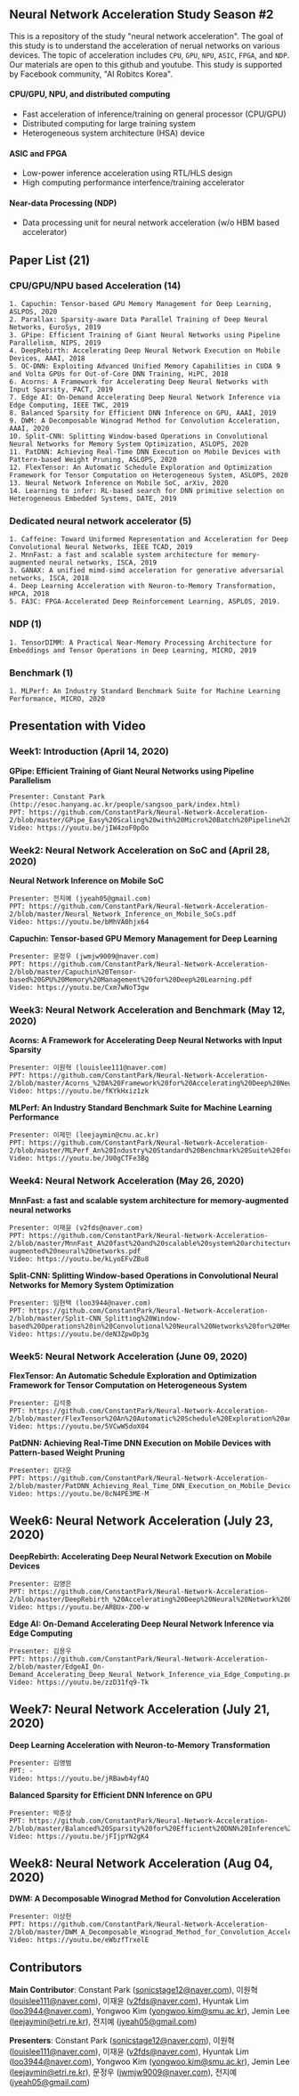 ## Neural Network Acceleration Study Season #2
This is a repository of the study "neural network acceleration". The goal of this study is to understand the acceleration of nerual networks on various devices. The topic of acceleration includes `CPU`, `GPU`, `NPU`, `ASIC`, `FPGA`, and `NDP`. Our materials are open to this github and youtube. This study is supported by Facebook community, "AI Robitcs Korea".

#### CPU/GPU, NPU, and distributed computing
- Fast acceleration of inference/training on general processor (CPU/GPU)
- Distributed computing for large training system
- Heterogeneous system architecture (HSA) device

#### ASIC and FPGA
- Low-power inference acceleration using RTL/HLS design
- High computing performance interfence/training accelerator

#### Near-data Processing (NDP)
- Data processing unit for neural network acceleration (w/o HBM based accelerator)

## Paper List (21)
### CPU/GPU/NPU based Acceleration (14)
	1. Capuchin: Tensor-based GPU Memory Management for Deep Learning, ASLPOS, 2020
	2. Parallax: Sparsity-aware Data Parallel Training of Deep Neural Networks, EuroSys, 2019
	3. GPipe: Efficient Training of Giant Neural Networks using Pipeline Parallelism, NIPS, 2019
	4. DeepRebirth: Accelerating Deep Neural Network Execution on Mobile Devices, AAAI, 2018
	5. OC-DNN: Exploiting Advanced Unified Memory Capabilities in CUDA 9 and Volta GPUs for Out-of-Core DNN Training, HiPC, 2018
	6. Acorns: A Framework for Accelerating Deep Neural Networks with Input Sparsity, PACT, 2019
	7. Edge AI: On-Demand Accelerating Deep Neural Network Inference via Edge Computing, IEEE TWC, 2019
	8. Balanced Sparsity for Efficient DNN Inference on GPU, AAAI, 2019
	9. DWM: A Decomposable Winograd Method for Convolution Acceleration, AAAI, 2020
	10. Split-CNN: Splitting Window-based Operations in Convolutional Neural Networks for Memory System Optimization, ASLOPS, 2020
	11. PatDNN: Achieving Real-Time DNN Execution on Mobile Devices with Pattern-based Weight Pruning, ASLOPS, 2020
	12. FlexTensor: An Automatic Schedule Exploration and Optimization Framework for Tensor Computation on Heterogeneous System, ASLOPS, 2020
	13. Neural Network Inference on Mobile SoC, arXiv, 2020
	14. Learning to infer: RL-based search for DNN primitive selection on Heterogeneous Embedded Systems, DATE, 2019
### Dedicated neural network accelerator (5)
	1. Caffeine: Toward Uniformed Representation and Acceleration for Deep Convolutional Neural Networks, IEEE TCAD, 2019
	2. MnnFast: a fast and scalable system architecture for memory-augmented neural networks, ISCA, 2019
	3. GANAX: A unified mimd-simd acceleration for generative adversarial networks, ISCA, 2018
	4. Deep Learning Acceleration with Neuron-to-Memory Transformation, HPCA, 2018
	5. FA3C: FPGA-Accelerated Deep Reinforcement Learning, ASPLOS, 2019.

### NDP (1)
	1. TensorDIMM: A Practical Near-Memory Processing Architecture for Embeddings and Tensor Operations in Deep Learning, MICRO, 2019

### Benchmark (1)
	1. MLPerf: An Industry Standard Benchmark Suite for Machine Learning Performance, MICRO, 2020
	
## Presentation with Video
### Week1: Introduction (April 14, 2020)
**GPipe: Efficient Training of Giant Neural Networks using Pipeline Parallelism**

	Presenter: Constant Park (http://esoc.hanyang.ac.kr/people/sangsoo_park/index.html)  
	PPT: https://github.com/ConstantPark/Neural-Network-Acceleration-2/blob/master/GPipe_Easy%20Scaling%20with%20Micro%20Batch%20Pipeline%20Parallelism.pdf
	Video: https://youtu.be/jIW4zoF0pOo

### Week2: Neural Network Acceleration on SoC and  (April 28, 2020)
**Neural Network Inference on Mobile SoC**

	Presenter: 전지예 (jyeah05@gmail.com)  
	PPT: https://github.com/ConstantPark/Neural-Network-Acceleration-2/blob/master/Neural_Network_Inference_on_Mobile_SoCs.pdf
	Video: https://youtu.be/bMhVA0hjx64
	
**Capuchin: Tensor-based GPU Memory Management for Deep Learning**

	Presenter: 문정우 (jwmjw9009@naver.com)  
	PPT: https://github.com/ConstantPark/Neural-Network-Acceleration-2/blob/master/Capuchin%20Tensor-based%20GPU%20Memory%20Management%20for%20Deep%20Learning.pdf 
	Video: https://youtu.be/Cxm7wNoT3gw

### Week3: Neural Network Acceleration and Benchmark (May 12, 2020)
**Acorns: A Framework for Accelerating Deep Neural Networks with Input Sparsity**

	Presenter: 이원혁 (louislee111@naver.com)
	PPT: https://github.com/ConstantPark/Neural-Network-Acceleration-2/blob/master/Acorns_%20A%20Framework%20for%20Accelerating%20Deep%20Neural%20Networks%20with%20Input%20Sparsity.pdf
	Video: https://youtu.be/fKYkHxiz1zk
	
**MLPerf: An Industry Standard Benchmark Suite for Machine Learning Performance**

	Presenter: 이제민 (leejaymin@cnu.ac.kr)   
	PPT: https://github.com/ConstantPark/Neural-Network-Acceleration-2/blob/master/MLPerf_An%20Industry%20Standard%20Benchmark%20Suite%20for%20Machine%20Learning%20Performance.pdf
	Video: https://youtu.be/JU0gCTFe3Bg

### Week4: Neural Network Acceleration (May 26, 2020)
**MnnFast: a fast and scalable system architecture for memory-augmented neural networks**

	Presenter: 이재윤 (v2fds@naver.com)
	PPT: https://github.com/ConstantPark/Neural-Network-Acceleration-2/blob/master/MnnFast_A%20fast%20and%20scalable%20system%20architecture%20for%20memory-augmented%20neural%20networks.pdf
	Video: https://youtu.be/kLyoEFvZBu8
	
**Split-CNN: Splitting Window-based Operations in Convolutional Neural Networks for Memory System Optimization**

	Presenter: 임현택 (loo3944@naver.com)
	PPT: https://github.com/ConstantPark/Neural-Network-Acceleration-2/blob/master/Split-CNN_Splitting%20Window-based%20Operations%20in%20Convolutional%20Neural%20Networks%20for%20Memory%20System%20Optimization.pdf
	Video: https://youtu.be/deN3ZpwDp3g
	
	
### Week5: Neural Network Acceleration (June 09, 2020)
**FlexTensor: An Automatic Schedule Exploration and Optimization Framework for Tensor Computation on Heterogeneous System**

	Presenter: 김석중 
	PPT: https://github.com/ConstantPark/Neural-Network-Acceleration-2/blob/master/FlexTensor%20An%20Automatic%20Schedule%20Exploration%20and%20Optimization%20Framework%20for%20Tensor%20Computation%20on%20Heterogeneous%20System.pdf
	Video: https://youtu.be/5VCwW5doX04
	
**PatDNN: Achieving Real-Time DNN Execution on Mobile Devices with Pattern-based Weight Pruning**

	Presenter: 김다운
	PPT: https://github.com/ConstantPark/Neural-Network-Acceleration-2/blob/master/PatDNN_Achieving_Real_Time_DNN_Execution_on_Mobile_Devices_with_Pattern_based_Weight_Pruning.pdf
	Video: https://youtu.be/8cN4PE3ME-M

## Week6: Neural Network Acceleration (July 23, 2020)
**DeepRebirth: Accelerating Deep Neural Network Execution on Mobile Devices**

	Presenter: 김영은
	PPT: https://github.com/ConstantPark/Neural-Network-Acceleration-2/blob/master/DeepRebirth_%20Accelerating%20Deep%20Neural%20Network%20Execution%20on%20Mobile%20Devices.pdf
	Video: https://youtu.be/ARBUx-ZO0-w

**Edge AI: On-Demand Accelerating Deep Neural Network Inference via Edge Computing**

	Presenter: 김용우
	PPT: https://github.com/ConstantPark/Neural-Network-Acceleration-2/blob/master/EdgeAI_On-Demand_Accelerating_Deep_Neural_Network_Inference_via_Edge_Computing.pdf
	Video: https://youtu.be/zzD31fq9-Tk

## Week7: Neural Network Acceleration (July 21, 2020)
**Deep Learning Acceleration with Neuron-to-Memory Transformation**

	Presenter: 김영범 
	PPT: -
	Video: https://youtu.be/jRBawb4yfAQ
	
**Balanced Sparsity for Efficient DNN Inference on GPU**

	Presenter: 박준상
	PPT: https://github.com/ConstantPark/Neural-Network-Acceleration-2/blob/master/Balanced%20Sparsity%20for%20Efficient%20DNN%20Inference%20on%20GPU.pdf 
	Video: https://youtu.be/jFIjpYN2gK4

## Week8: Neural Network Acceleration (Aug 04, 2020)
**DWM: A Decomposable Winograd Method for Convolution Acceleration**

	Presenter: 이상헌 
	PPT: https://github.com/ConstantPark/Neural-Network-Acceleration-2/blob/master/DWM_A_Decomposable_Winograd_Method_for_Convolution_Acceleration.pdf
	Video: https://youtu.be/eWbzfTrxelE

## Contributors
**Main Contributor**: Constant Park (sonicstage12@naver.com), 이원혁 (louislee111@naver.com), 이재윤 (v2fds@naver.com), Hyuntak Lim (loo3944@naver.com), Yongwoo Kim (yongwoo.kim@smu.ac.kr), Jemin Lee (leejaymin@etri.re.kr), 전지예 (jyeah05@gmail.com)

**Presenters**: Constant Park (sonicstage12@naver.com), 이원혁 (louislee111@naver.com), 이재윤 (v2fds@naver.com), Hyuntak Lim (loo3944@naver.com), Yongwoo Kim (yongwoo.kim@smu.ac.kr), Jemin Lee (leejaymin@etri.re.kr), 문정우 (jwmjw9009@naver.com), 전지예 (jyeah05@gmail.com)
